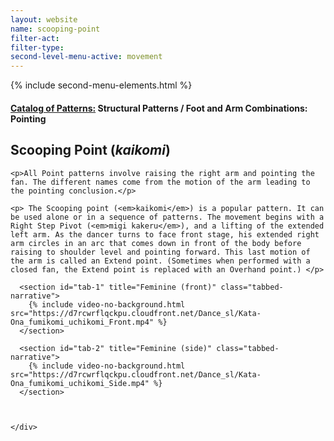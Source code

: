 ```yaml
---
layout: website
name: scooping-point
filter-act:
filter-type:
second-level-menu-active: movement
---
```

{% include second-menu-elements.html %}

<main class="page-content">
  <div class="text-container">
    <h4><a href="/movement/">Catalog of Patterns:</a> Structural Patterns / Foot and Arm Combinations: Pointing</h4>
    <h2>Scooping Point (<em>kaikomi</em>)</h2>

    <p>All Point patterns involve raising the right arm and pointing the fan. The different names come from the motion of the arm leading to the pointing conclusion.</p>

    <p> The Scooping point (<em>kaikomi</em>) is a popular pattern. It can be used alone or in a sequence of patterns. The movement begins with a Right Step Pivot (<em>migi kakeru</em>), and a lifting of the extended left arm. As the dancer turns to face front stage, his extended right arm circles in an arc that comes down in front of the body before raising to shoulder level and pointing forward. This last motion of the arm is called an Extend point. (Sometimes when performed with a closed fan, the Extend point is replaced with an Overhand point.) </p>

  </div>


<div class="tabs-container">
  <div class="tabs-container__links">
    <div class="wrapper">
      <div id="tabs"></div>
    </div>
  </div>
  <div class="tabs-container__content">
    <div class="wrapper">

      <section id="tab-1" title="Feminine (front)" class="tabbed-narrative">
        {% include video-no-background.html src="https://d7rcwrflqckpu.cloudfront.net/Dance_sl/Kata-Ona_fumikomi_uchikomi_Front.mp4" %}
      </section>

      <section id="tab-2" title="Feminine (side)" class="tabbed-narrative">
        {% include video-no-background.html src="https://d7rcwrflqckpu.cloudfront.net/Dance_sl/Kata-Ona_fumikomi_uchikomi_Side.mp4" %}
      </section>



    </div>
  </div>
</div>
</main>
